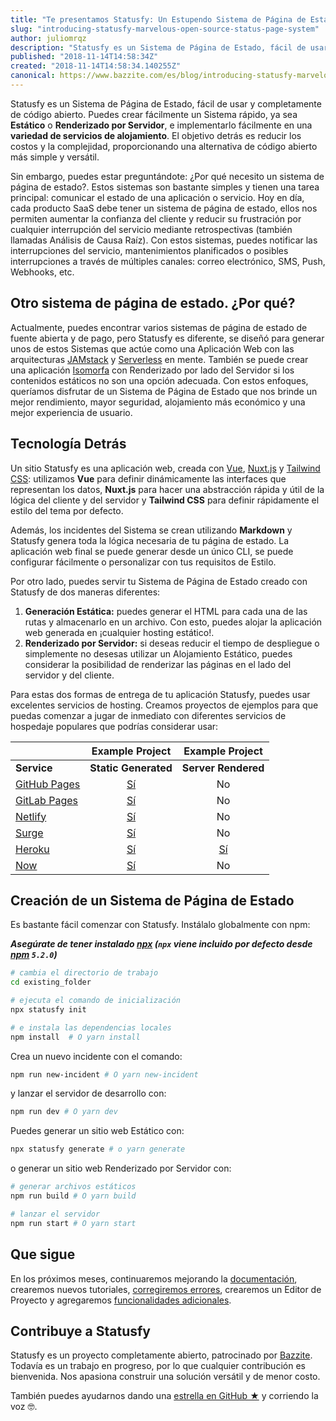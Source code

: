 ```yaml
---
title: "Te presentamos Statusfy: Un Estupendo Sistema de Página de Estado de Código Abierto"
slug: "introducing-statusfy-marvelous-open-source-status-page-system"
author: juliomrqz
description: "Statusfy es un Sistema de Página de Estado, fácil de usar y completamente de código abierto. Puedes crear fácilmente un Sistema rápido, ya sea Estático o Renderizado por Servidor, e implementarlo fácilmente en una variedad de servicios de alojamiento."
published: "2018-11-14T14:58:34Z"
created: "2018-11-14T14:58:34.140255Z"
canonical: https://www.bazzite.com/es/blog/introducing-statusfy-marvelous-open-source-status-page-system
---
```



<NuxtLink :to="`${localePath('index')}`">Statusfy</NuxtLink> es un Sistema de Página de Estado, fácil de usar y completamente de código abierto. Puedes crear fácilmente un Sistema rápido, ya sea **Estático** o **Renderizado por Servidor**, e implementarlo fácilmente en una **variedad de servicios de alojamiento**. El objetivo detrás es reducir los costos y la complejidad, proporcionando una alternativa de código abierto más simple y versátil.

Sin embargo, puedes estar preguntándote: ¿Por qué necesito un sistema de página de estado?. Estos sistemas son bastante simples y tienen una tarea principal: comunicar el estado de una aplicación o servicio. Hoy en día, cada producto SaaS debe tener un sistema de página de estado, ellos nos permiten aumentar la confianza del cliente y reducir su frustración por cualquier interrupción del servicio mediante retrospectivas (también llamadas Análisis de Causa Raíz). Con estos sistemas, puedes notificar las interrupciones del servicio, mantenimientos planificados o posibles interrupciones a través de múltiples canales: correo electrónico, SMS, Push, Webhooks, etc.

## Otro sistema de página de estado. ¿Por qué?

Actualmente, puedes encontrar varios sistemas de página de estado de fuente abierta y de pago, pero Statusfy es diferente, se diseñó para generar unos de estos Sistemas que actúe como una Aplicación Web con las arquitecturas [JAMstack][jamstack] y  [Serverless][serverless] en mente. También se puede crear una aplicación [Isomorfa][isomorphic] con Renderizado por lado del Servidor si los contenidos estáticos no son una opción adecuada. Con estos enfoques, queríamos disfrutar de un Sistema de Página de Estado que nos brinde un mejor rendimiento, mayor seguridad, alojamiento más económico y una mejor experiencia de usuario.

## Tecnología Detrás

Un sitio Statusfy es una aplicación web, creada con [Vue][vue], [Nuxt.js][nuxt] y [Tailwind CSS][tailwindcss]: utilizamos **Vue** para definir dinámicamente las interfaces que representan los datos, **Nuxt.js** para hacer una abstracción rápida y útil de la lógica del cliente y del servidor y **Tailwind CSS** para definir rápidamente el estilo del tema por defecto.

Además, los incidentes del Sistema se crean utilizando **Markdown** y Statusfy genera toda la lógica necesaria de tu página de estado. La aplicación web final se puede generar desde un único CLI, se puede configurar fácilmente o personalizar con tus requisitos de Estilo.

Por otro lado, puedes servir tu Sistema de Página de Estado creado con Statusfy de dos maneras diferentes:

1. **Generación Estática:** puedes generar el HTML para cada una de las rutas y almacenarlo en un archivo. Con esto, puedes alojar la aplicación web generada en ¡cualquier hosting estático!.
2. **Renderizado por Servidor:** si deseas reducir el tiempo de despliegue o simplemente no desesas utilizar un Alojamiento Estático, puedes considerar la posibilidad de renderizar las páginas en el lado del servidor y del cliente.

Para estas dos formas de entrega de tu aplicación Statusfy, puedes usar excelentes servicios de hosting. Creamos proyectos de ejemplos para que puedas comenzar a jugar de inmediato con diferentes servicios de hospedaje populares que podrías considerar usar:

|                                                              |                       Example Project                        |                       Example Project                        |
| ------------------------------------------------------------ | :----------------------------------------------------------: | :----------------------------------------------------------: |
| **Service**                                                  |                     **Static Generated**                     |                     **Server Rendered**                      |
| [GitHub Pages](https://docs.statusfy.co/guide/deploy.html#github-pages) | [Sí](https://github.com/bazzite/statusfy/tree/develop/examples/github-pages-static) |                              No                              |
| [GitLab Pages](https://docs.statusfy.co/guide/deploy.html#gitlab-pages-and-gitlab-ci) | [Sí](https://github.com/bazzite/statusfy/tree/develop/examples/gitlab-pages-static) |                              No                              |
| [Netlify](https://docs.statusfy.co/guide/deploy.html#netlify) | [Sí](https://github.com/bazzite/statusfy/tree/develop/examples/netlify-static) |                              No                              |
| [Surge](https://docs.statusfy.co/guide/deploy.html#surge)    | [Sí](https://github.com/bazzite/statusfy/tree/develop/examples/surge-static) |                              No                              |
| [Heroku](https://docs.statusfy.co/guide/deploy.html#heroku)  | [Sí](https://github.com/bazzite/statusfy/tree/develop/examples/heroku-static) | [Sí](https://github.com/bazzite/statusfy/tree/develop/examples/heroku-ssr) |
| [Now](https://docs.statusfy.co/guide/deploy.html#now)        | [Sí](https://github.com/bazzite/statusfy/tree/develop/examples/now-v2-static) |                              No                              |

## Creación de un Sistema de Página de Estado

Es bastante fácil comenzar con Statusfy. Instálalo globalmente con npm:

***Asegúrate de tener instalado [npx][npx] (`npx` viene incluido por defecto desde [npm][npm] `5.2.0`)***

```bash
# cambia el directorio de trabajo
cd existing_folder

# ejecuta el comando de inicialización
npx statusfy init

# e instala las dependencias locales
npm install  # O yarn install
```

Crea un nuevo incidente con el comando:

```bash
npm run new-incident # O yarn new-incident
```

y lanzar el servidor de desarrollo con:

```bash
npm run dev # O yarn dev
```

Puedes generar un sitio web Estático con:

```bash
npx statusfy generate # o yarn generate
```

o generar un sitio web Renderizado por Servidor con:

```bash
# generar archivos estáticos
npm run build # O yarn build

# lanzar el servidor
npm run start # O yarn start
```

## Que sigue

En los próximos meses, continuaremos mejorando la [documentación][statusy-docs], <NuxtLink :to="`${localePath('blog')}`">crearemos nuevos tutoriales</NuxtLink>, [corregiremos errores][statusy-github], crearemos un Editor de Proyecto y agregaremos [funcionalidades adicionales][statusy-docs-todo].

## Contribuye a Statusfy

Statusfy es un proyecto completamente abierto, patrocinado por [Bazzite][bazzite-home]. Todavía es un trabajo en progreso, por lo que cualquier contribución es bienvenida. Nos apasiona construir una solución versátil y de menor costo.

También puedes ayudarnos dando una [estrella en GitHub ★][statusy-github] y corriendo la voz 🤓.

<!-- enlaces -->

[statusy-docs]: https://docs.statusfy.co/es/
[statusy-docs-todo]: https://docs.statusfy.co/es/guide/#por-hacer
[statusy-blog]: https://statusfy.co/es/blog
[statusy-github]: https://github.com/bazzite/statusfy
[bazzite-home]: https://www.bazzite.com/es/
[jamstack]: https://jamstack.org/
[serverless]: https://serverless.com/learn/overview/
[isomorphic]: https://www.netlify.com/blog/2017/06/06/jamstack-vs-isomorphic-server-side-rendering/
[vue]: http://vuejs.org/
[nuxt]: https://nuxtjs.org/
[tailwindcss]: https://tailwindcss.com/
[npx]: https://www.npmjs.com/package/npx
[npm]: https://www.npmjs.com/get-npm
